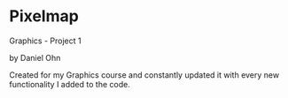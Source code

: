 # Pixelmap
Graphics - Project 1 

by Daniel Ohn

Created for my Graphics course and constantly updated it with every new functionality I added to the code.
